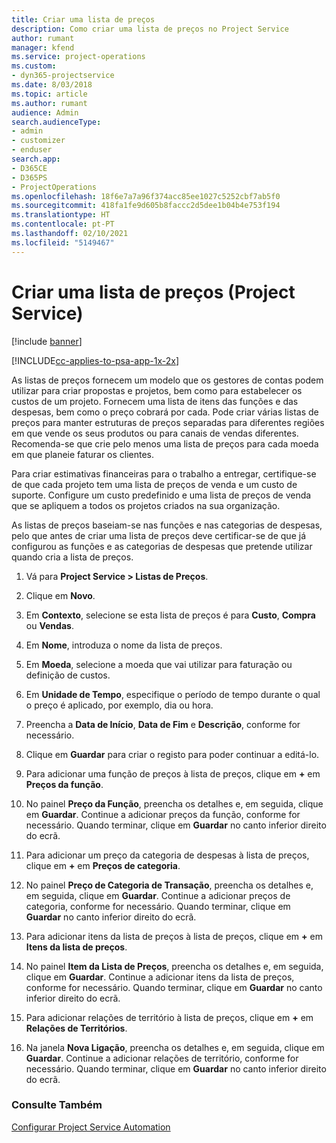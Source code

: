 ```yaml
---
title: Criar uma lista de preços
description: Como criar uma lista de preços no Project Service
author: rumant
manager: kfend
ms.service: project-operations
ms.custom:
- dyn365-projectservice
ms.date: 8/03/2018
ms.topic: article
ms.author: rumant
audience: Admin
search.audienceType:
- admin
- customizer
- enduser
search.app:
- D365CE
- D365PS
- ProjectOperations
ms.openlocfilehash: 18f6e7a7a96f374acc85ee1027c5252cbf7ab5f0
ms.sourcegitcommit: 418fa1fe9d605b8faccc2d5dee1b04b4e753f194
ms.translationtype: HT
ms.contentlocale: pt-PT
ms.lasthandoff: 02/10/2021
ms.locfileid: "5149467"
---
```

# <a name="create-a-price-list-project-service"></a>Criar uma lista de preços (Project Service)

[!include [banner](../includes/psa-now-project-operations.md)]

[!INCLUDE[cc-applies-to-psa-app-1x-2x](../includes/cc-applies-to-psa-app-1x-2x.md)]

As listas de preços fornecem um modelo que os gestores de contas podem utilizar para criar propostas e projetos, bem como para estabelecer os custos de um projeto. Fornecem uma lista de itens das funções e das despesas, bem como o preço cobrará por cada. Pode criar várias listas de preços para manter estruturas de preços separadas para diferentes regiões em que vende os seus produtos ou para canais de vendas diferentes. Recomenda-se que crie pelo menos uma lista de preços para cada moeda em que planeie faturar os clientes.  
  
Para criar estimativas financeiras para o trabalho a entregar, certifique-se de que cada projeto tem uma lista de preços de venda e um custo de suporte. Configure um custo predefinido e uma lista de preços de venda que se apliquem a todos os projetos criados na sua organização.  
  
As listas de preços baseiam-se nas funções e nas categorias de despesas, pelo que antes de criar uma lista de preços deve certificar-se de que já configurou as funções e as categorias de despesas que pretende utilizar quando cria a lista de preços.  
  
1.  Vá para **Project Service > Listas de Preços**.  
  
2.  Clique em **Novo**.  
  
3.  Em **Contexto**, selecione se esta lista de preços é para **Custo**, **Compra** ou **Vendas**.  
  
4.  Em **Nome**, introduza o nome da lista de preços.  
  
5.  Em **Moeda**, selecione a moeda que vai utilizar para faturação ou definição de custos.  
  
6.  Em **Unidade de Tempo**, especifique o período de tempo durante o qual o preço é aplicado, por exemplo, dia ou hora.  
  
7.  Preencha a **Data de Início**, **Data de Fim** e **Descrição**, conforme for necessário.  
  
8.  Clique em **Guardar** para criar o registo para poder continuar a editá-lo.  
  
9. Para adicionar uma função de preços à lista de preços, clique em **+** em **Preços da função**.  
  
10. No painel **Preço da Função**, preencha os detalhes e, em seguida, clique em **Guardar**. Continue a adicionar preços da função, conforme for necessário. Quando terminar, clique em **Guardar** no canto inferior direito do ecrã.  
  
11. Para adicionar um preço da categoria de despesas à lista de preços, clique em **+** em **Preços de categoria**.  
  
12. No painel **Preço de Categoria de Transação**, preencha os detalhes e, em seguida, clique em **Guardar**. Continue a adicionar preços de categoria, conforme for necessário. Quando terminar, clique em **Guardar** no canto inferior direito do ecrã.  
  
13. Para adicionar itens da lista de preços à lista de preços, clique em **+** em **Itens da lista de preços**.  
  
14. No painel **Item da Lista de Preços**, preencha os detalhes e, em seguida, clique em **Guardar**. Continue a adicionar itens da lista de preços, conforme for necessário. Quando terminar, clique em **Guardar** no canto inferior direito do ecrã.  
  
15. Para adicionar relações de território à lista de preços, clique em **+** em **Relações de Territórios**.  
  
16. Na janela **Nova Ligação**, preencha os detalhes e, em seguida, clique em **Guardar**. Continue a adicionar relações de território, conforme for necessário. Quando terminar, clique em **Guardar** no canto inferior direito do ecrã.  
  
### <a name="see-also"></a>Consulte Também  
 [Configurar Project Service Automation](../psa/configure.md)
